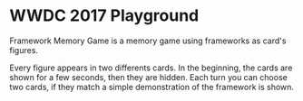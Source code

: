 # WWDC 2017 Playground

Framework Memory Game is a memory game using frameworks as card's figures.

Every figure appears in two differents cards. In the beginning, the cards are shown for a few seconds, then they are hidden. Each turn you can choose two cards, if they match a simple demonstration of the framework is shown.

